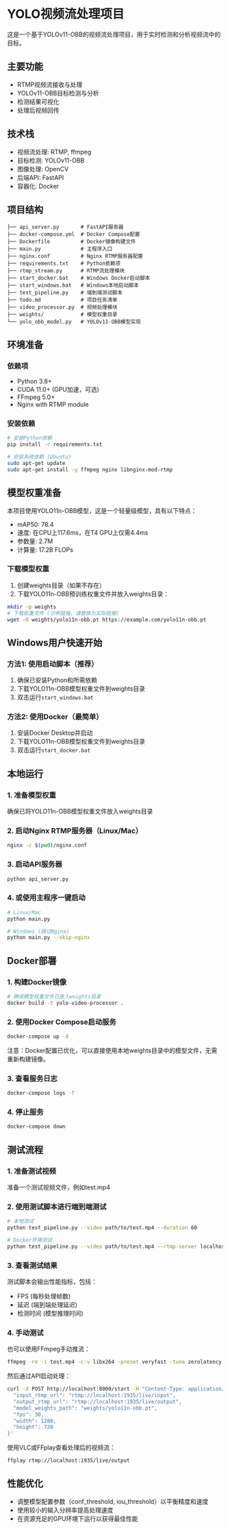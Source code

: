 # YOLO视频流处理项目

这是一个基于YOLOv11-OBB的视频流处理项目，用于实时检测和分析视频流中的目标。

## 主要功能
- RTMP视频流接收与处理
- YOLOv11-OBB目标检测与分析
- 检测结果可视化
- 处理后视频回传

## 技术栈
- 视频流处理: RTMP, ffmpeg
- 目标检测: YOLOv11-OBB
- 图像处理: OpenCV
- 后端API: FastAPI
- 容器化: Docker

## 项目结构
```
├── api_server.py       # FastAPI服务器
├── docker-compose.yml  # Docker Compose配置
├── Dockerfile          # Docker镜像构建文件
├── main.py             # 主程序入口
├── nginx.conf          # Nginx RTMP服务器配置
├── requirements.txt    # Python依赖项
├── rtmp_stream.py      # RTMP流处理模块
├── start_docker.bat    # Windows Docker启动脚本
├── start_windows.bat   # Windows本地启动脚本
├── test_pipeline.py    # 端到端测试脚本
├── todo.md             # 项目任务清单
├── video_processor.py  # 视频处理模块
├── weights/            # 模型权重目录
└── yolo_obb_model.py   # YOLOv11-OBB模型实现
```

## 环境准备

### 依赖项
- Python 3.8+
- CUDA 11.0+ (GPU加速，可选)
- FFmpeg 5.0+
- Nginx with RTMP module

### 安装依赖
```bash
# 安装Python依赖
pip install -r requirements.txt

# 安装系统依赖 (Ubuntu)
sudo apt-get update
sudo apt-get install -y ffmpeg nginx libnginx-mod-rtmp
```

## 模型权重准备

本项目使用YOLO11n-OBB模型，这是一个轻量级模型，具有以下特点：
- mAP50: 78.4
- 速度: 在CPU上117.6ms，在T4 GPU上仅需4.4ms
- 参数量: 2.7M
- 计算量: 17.2B FLOPs

### 下载模型权重
1. 创建weights目录（如果不存在）
2. 下载YOLO11n-OBB预训练权重文件并放入weights目录：
```bash
mkdir -p weights
# 下载权重文件 (示例链接，请替换为实际链接)
wget -O weights/yolo11n-obb.pt https://example.com/yolo11n-obb.pt
```

## Windows用户快速开始

### 方法1: 使用启动脚本（推荐）
1. 确保已安装Python和所需依赖
2. 下载YOLO11n-OBB模型权重文件到weights目录
3. 双击运行`start_windows.bat`

### 方法2: 使用Docker（最简单）
1. 安装Docker Desktop并启动
2. 下载YOLO11n-OBB模型权重文件到weights目录
3. 双击运行`start_docker.bat`

## 本地运行

### 1. 准备模型权重
确保已将YOLO11n-OBB模型权重文件放入weights目录

### 2. 启动Nginx RTMP服务器（Linux/Mac）
```bash
nginx -c $(pwd)/nginx.conf
```

### 3. 启动API服务器
```bash
python api_server.py
```

### 4. 或使用主程序一键启动
```bash
# Linux/Mac
python main.py

# Windows (跳过Nginx)
python main.py --skip-nginx
```

## Docker部署

### 1. 构建Docker镜像
```bash
# 确保模型权重文件已放入weights目录
docker build -t yolo-video-processor .
```

### 2. 使用Docker Compose启动服务
```bash
docker-compose up -d
```
注意：Docker配置已优化，可以直接使用本地weights目录中的模型文件，无需重新构建镜像。

### 3. 查看服务日志
```bash
docker-compose logs -f
```

### 4. 停止服务
```bash
docker-compose down
```

## 测试流程

### 1. 准备测试视频
准备一个测试视频文件，例如test.mp4

### 2. 使用测试脚本进行端到端测试
```bash
# 本地测试
python test_pipeline.py --video path/to/test.mp4 --duration 60

# Docker环境测试
python test_pipeline.py --video path/to/test.mp4 --rtmp-server localhost --api-url http://localhost:8000 --duration 60
```

### 3. 查看测试结果
测试脚本会输出性能指标，包括：
- FPS (每秒处理帧数)
- 延迟 (端到端处理延迟)
- 检测时间 (模型推理时间)

### 4. 手动测试
也可以使用FFmpeg手动推流：
```bash
ffmpeg -re -i test.mp4 -c:v libx264 -preset veryfast -tune zerolatency -c:a aac -ar 44100 -f flv rtmp://localhost:1935/live/input
```

然后通过API启动处理：
```bash
curl -X POST http://localhost:8000/start -H "Content-Type: application/json" -d '{
  "input_rtmp_url": "rtmp://localhost:1935/live/input",
  "output_rtmp_url": "rtmp://localhost:1935/live/output",
  "model_weights_path": "weights/yolo11n-obb.pt",
  "fps": 30,
  "width": 1280,
  "height": 720
}'
```

使用VLC或FFplay查看处理后的视频流：
```bash
ffplay rtmp://localhost:1935/live/output
```

## 性能优化
- 调整模型配置参数（conf_threshold, iou_threshold）以平衡精度和速度
- 使用较小的输入分辨率提高处理速度
- 在资源充足的GPU环境下运行以获得最佳性能
